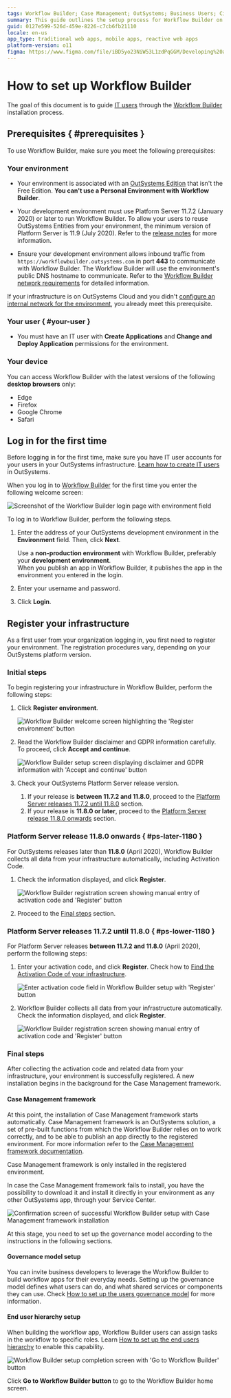 ```yaml
---
tags: Workflow Builder; Case Management; OutSystems; Business Users; Citizen Developers; Citizen Dev; Workflow; Business developers
summary: This guide outlines the setup process for Workflow Builder on OutSystems 11 (O11), covering prerequisites, login, and registration steps.
guid: 0127e599-526d-459e-8226-c7cb6fb21110
locale: en-us
app_type: traditional web apps, mobile apps, reactive web apps
platform-version: o11
figma: https://www.figma.com/file/iBD5yo23NiW53L1zdPqGGM/Developing%20an%20Application?node-id=4376:903
---
```


# How to set up Workflow Builder

The goal of this document is to guide [IT users](../../../manage-platform-app-lifecycle/manage-it-teams/intro.md) through the [Workflow Builder](http://workflowbuilder.outsystems.com/) installation process. 

## Prerequisites { #prerequisites }

To use Workflow Builder, make sure you meet the following prerequisites:

### Your environment

* Your environment is associated with an [OutSystems Edition](https://www.outsystems.com/pricing-and-editions/) that isn't the Free Edition. **You can't use a Personal Environment with Workflow Builder**.

* Your development environment must use Platform Server 11.7.2 (January 2020) or later to run Workflow Builder. To allow your users to reuse OutSystems Entities from your environment, the minimum version of Platform Server is 11.9 (July 2020). Refer to the [release notes](https://success.outsystems.com/Support/Release_Notes/Workflow_Builder) for more information.

* Ensure your development environment allows inbound traffic from `https://workflowbuilder.outsystems.com` in port **443** to communicate with Workflow Builder. The Workflow Builder will use the environment's public DNS hostname to communicate. Refer to the [Workflow Builder network requirements](../../../setup-infra-platform/setup/network-requirements.md#workflow-builder) for detailed information.

<div class="info" markdown="1">

If your infrastructure is on OutSystems Cloud and you didn't [configure an internal network for the environment](../../../security/configure-internal-network.md), you already meet this prerequisite.

</div>

### Your user { #your-user }

* You must have an IT user with **Create Applications** and **Change and Deploy Application** permissions for the environment.

### Your device

You can access Workflow Builder with the latest versions of the following **desktop browsers** only:

* Edge
* Firefox
* Google Chrome
* Safari

## Log in for the first time

Before logging in for the first time, make sure you have IT user accounts for your users in your OutSystems infrastructure. [Learn how to create IT users](../../../manage-platform-app-lifecycle/manage-it-teams/create-an-it-user.md) in OutSystems.

When you log in to [Workflow Builder](http://workflowbuilder.outsystems.com/) for the first time you enter the following welcome screen:

![Screenshot of the Workflow Builder login page with environment field](images/login-wfb.png "Workflow Builder Login Page")

To log in to Workflow Builder, perform the following steps.

1. Enter the address of your OutSystems development environment in the **Environment** field. Then, click **Next**.

    <div class="warning" markdown="1">

    Use a **non-production environment** with Workflow Builder, preferably your **development environment**.  
    When you publish an app in Workflow Builder, it publishes the app in the environment you entered in the login.
    
    </div>

1. Enter your username and password.

1. Click **Login**.

## Register your infrastructure

As a first user from your organization logging in, you first need to register your environment. The registration procedures vary, depending on your OutSystems platform version.

### Initial steps

To begin registering your infrastructure in Workflow Builder, perform the following steps:

1. Click **Register environment**.

    ![Workflow Builder welcome screen highlighting the 'Register environment' button](images/wfb-setup-landingpage.png "Workflow Builder Welcome Screen")

1. Read the Workflow Builder disclaimer and GDPR information carefully. To proceed, click **Accept and continue**.

    ![Workflow Builder setup screen displaying disclaimer and GDPR information with 'Accept and continue' button](images/wfb-setup-disclaimer.png "Workflow Builder Disclaimer and GDPR Information")

1. Check your OutSystems Platform Server release version.

    1. If your release is **between 11.7.2 and 11.8.0**, proceed to the [Platform Server releases 11.7.2 until 11.8.0](#ps-lower-1180) section.
    1. If your release is **11.8.0 or later**, proceed to the [Platform Server release 11.8.0 onwards](#ps-later-1180) section.

### Platform Server release 11.8.0 onwards { #ps-later-1180 }

For OutSystems releases later than **11.8.0** (April 2020), Workflow Builder collects all data from your infrastructure automatically, including Activation Code.

1. Check the information displayed, and click **Register**.

    ![Workflow Builder registration screen showing manual entry of activation code and 'Register' button](images/wfb-setup-activation-code-manual-register.png "Workflow Builder Manual Registration")

1. Proceed to the [Final steps](#final-steps) section.

### Platform Server releases 11.7.2 until 11.8.0 { #ps-lower-1180 }

For Platform Server releases **between 11.7.2 and 11.8.0** (April 2020), perform the following steps:

1. Enter your activation code, and click **Register**.
Check how to [Find the Activation Code of your infrastructure](https://success.outsystems.com/Support/Enterprise_Customers/Licensing/02_Manage_and_Upgrade/Find_the_Activation_Code_and_the_Serial_Number).

    ![Enter activation code field in Workflow Builder setup with 'Register' button](images/wfb-setup-enter-activation-code.png "Enter Activation Code in Workflow Builder")

1. Workflow Builder collects all data from your infrastructure automatically. Check the information displayed, and click **Register**.

    ![Workflow Builder registration screen showing manual entry of activation code and 'Register' button](images/wfb-setup-activation-code-manual-register.png "Workflow Builder Manual Registration")

### Final steps

After collecting the activation code and related data from your infrastructure, your environment is successfully registered. A new installation begins in the background for the Case Management framework.

#### Case Management framework

At this point, the installation of Case Management framework starts automatically. Case Management framework is an OutSystems solution, a set of pre-built functions from which the Workflow Builder relies on to work correctly, and to be able to publish an app directly to the registered environment. For more information refer to the [Case Management framework documentation](../case-management-framework/intro.md).

Case Management framework is only installed in the registered environment.

In case the Case Management framework fails to install, you have the possibility to download it and install it directly in your environment as any other OutSystems app, through your Service Center.

![Confirmation screen of successful Workflow Builder setup with Case Management framework installation](images/wfb-setup-success.png "Workflow Builder Setup Success")

At this stage, you need to set up the governance model according to the instructions in the following sections.

#### Governance model setup

You can invite business developers to leverage the Workflow Builder to build workflow apps for their everyday needs. Setting up the governance model defines what users can do, and what shared services or components they can use. Check [How to set up the users governance model](how-setup-governance.md) for more information.
 

#### End user hierarchy setup

When building the workflow app, Workflow Builder users can assign tasks in the workflow to specific roles. Learn [How to set up the end users hierarchy](how-setup-end-users-hierarchy.md) to enable this capability.

![Workflow Builder setup completion screen with 'Go to Workflow Builder' button](images/wfb-setup-register-complete.png "Workflow Builder Registration Complete")

Click **Go to Workflow Builder button** to go to the Workflow Builder home screen.

